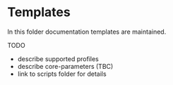 # Templates

In this folder documentation templates are maintained.

TODO
- describe supported profiles
- describe core-parameters (TBC)
- link to scripts folder for details
